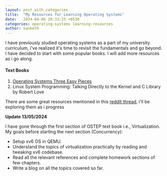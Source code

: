 ```yaml
---
layout: post_with_categories
title:  "My Resources for Learning Operating Systems"
date:   2024-04-06 20:33:25 +0530
categories: operating-systems learning-resources
author: Sanketh
---
```


I have previously studied operating systems as a part of my university curriculum, i've realized it's time to revisit the fundamentals and go beyond. I have decided to start with some popular books. I will add more resources as i go along.

#### Text Books

1. [Operating Systems Three Easy Pieces](https://pages.cs.wisc.edu/~remzi/OSTEP/)
2. Linux System Programming: Talking Directly to the Kernel and C Library by Robert Love

There are some great resources mentioned in this [reddit thread](https://www.reddit.com/r/compsci/comments/7sdcaq/best_way_to_learn_os_concepts_properly_so_that_i/), i'll be exploring them as i progress

**Update 13/05/2024**

I have gone through the first section of OSTEP text book i.e., Virtualization. My goals before starting the next section (Concurrency):

* Setup xv6 OS in QEMU.
* Understand the topics of virtualization practically by reading and tweaking xv6 codebase. 
* Read all the relevant references and complete homework sections of few chapters. 
* Write a blog on all the topics covered so far.  

 